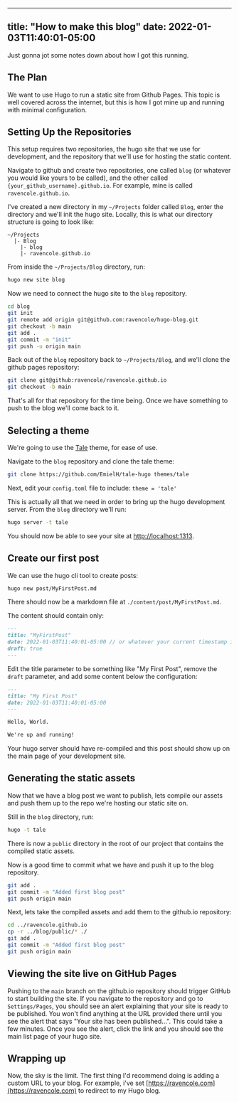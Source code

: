 
---
title: "How to make this blog"
date: 2022-01-03T11:40:01-05:00
---

Just gonna jot some notes down about how I got this running.

## The Plan
We want to use Hugo to run a static site from Github Pages. This topic is well covered across the internet, but this is how I got mine up and running with minimal configuration.

## Setting Up the Repositories

This setup requires two repositories, the hugo site that we use for development, and the repository that we'll use for hosting the static content.

Navigate to github and create two repositories, one called `blog` (or whatever you would like yours to be called), and the other called `{your_github_username}.github.io`. 
For example, mine is called `ravencole.github.io`.

I've created a new directory in my `~/Projects` folder called `Blog`, enter the directory and we'll init the hugo site.
Locally, this is what our directory structure is going to look like:

```
~/Projects
  |- Blog
    |- blog
    |- ravencole.github.io
```

From inside the `~/Projects/Blog` directory, run:

```bash
hugo new site blog
```

Now we need to connect the hugo site to the `blog` repository.

```bash
cd blog
git init
git remote add origin git@github.com:ravencole/hugo-blog.git
git checkout -b main
git add .
git commit -m "init"
git push -u origin main
```

Back out of the `blog` repository back to `~/Projects/Blog`, and we'll clone the github pages repository:

```bash
git clone git@github:ravencole/ravencole.github.io
git checkout -b main
```

That's all for that repository for the time being. Once we have something to push to the blog we'll come back to it.

## Selecting a theme

We're going to use the [Tale](https://github.com/EmielH/tale-hugo) theme, for ease of use.

Navigate to the `blog` repository and clone the tale theme:

```bash
git clone https://github.com/EmielH/tale-hugo themes/tale
```

Next, edit your `config.toml` file to include: `theme = 'tale'`

This is actually all that we need in order to bring up the hugo development server. From the `blog` directory we'll run:

```bash
hugo server -t tale
```

You should now be able to see your site at [http://localhost:1313](http://localhost:1313).

## Create our first post

We can use the hugo cli tool to create posts:

```bash
hugo new post/MyFirstPost.md
```

There should now be a markdown file at `./content/post/MyFirstPost.md`.

The content should contain only:

```markdown
---
title: "MyFirstPost"
date: 2022-01-03T11:40:01-05:00 // or whatever your current timestamp is
draft: true
---
```

Edit the title parameter to be something like "My First Post", remove the `draft` parameter, and add some content below the configuration:

```markdown
---
title: "My First Post"
date: 2022-01-03T11:40:01-05:00
---

Hello, World.

We're up and running!
```

Your hugo server should have re-compiled and this post should show up on the main page of your development site.

## Generating the static assets

Now that we have a blog post we want to publish, lets compile our assets and push them up to the repo we're hosting our static site on.

Still in the `blog` directory, run:

```bash
hugo -t tale
```

There is now a `public` directory in the root of our project that contains the compiled static assets. 

Now is a good time to commit what we have and push it up to the blog repository.

```bash
git add .
git commit -m "Added first blog post"
git push origin main
```

Next, lets take the compiled assets and add them to the github.io repository:

```bash
cd ../ravencole.github.io
cp -r ../blog/public/* ./
git add .
git commit -m "Added first blog post"
git push origin main
```

## Viewing the site live on GitHub Pages

Pushing to the `main` branch on the github.io repository should trigger GitHub to start building the site. If you navigate to the repository and go to `Settings/Pages`, you should see an alert explaining that your site is ready to be published. You won't find anything at the URL provided there until you see the alert that says "Your site has been published...". This could take a few minutes. Once you see the alert, click the link and you should see the main list page of your hugo site. 

## Wrapping up

Now, the sky is the limit. The first thing I'd recommend doing is adding a custom URL to your blog.
For example, i've set [https://ravencole.com](https://ravencole.com) to redirect to my Hugo blog. 